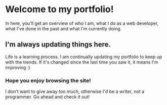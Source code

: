 # Welcome to my portfolio!

In here, you'll get an overview of who I am, what I do as a web developer, what I've done in the past and what I'm currently doing.

## I'm always updating things here.

Life is a learning process. I am continually updating my portfolio to keep up with the trends. If it's changed since the last time you saw it, it means I'm improving :)

### Hope you enjoy browsing the site!

I don't want to give away too much, otherwise I'd be a writer, not a programmer. Go ahead and check it out!
